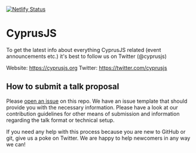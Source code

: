 [![Netlify Status](https://api.netlify.com/api/v1/badges/1f771ca7-c3ab-4697-b508-63c2d4d8a4cf/deploy-status)](https://app.netlify.com/sites/cyprusjs/deploys)

# CyprusJS

To get the latest info about everything CyprusJS related (event announcements etc.) it's best to follow us on Twitter (@cyprusjs)

Website: https://cyprusjs.org
Twitter: https://twitter.com/cyprusjs

## How to submit a talk proposal

Please [open an issue](https://github.com/cyprusjs/talks/issues/new/choose) on this repo. We have an issue template that should provide you with the necessary information. Please have a look at our contribution guidelines for other means of submission and information regarding the talk format or technical setup.

If you need any help with this process because you are new to GitHub or git, give us a poke on Twitter. We are happy to help newcomers in any way we can!

